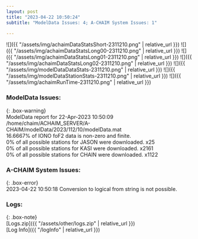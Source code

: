 ```yaml
---
layout: post
title: "2023-04-22 10:50:24"
subtitle: "ModelData Issues: 4; A-CHAIM System Issues: 1"

---
```


![]({{ "/assets/img/achaimDataStatsShort-2311210.png" | relative_url }})
![]({{ "/assets/img/achaimDataStatsLong00-2311210.png" | relative_url }})
![]({{ "/assets/img/achaimDataStatsLong01-2311210.png" | relative_url }})
![]({{ "/assets/img/achaimDataStatsLong02-2311210.png" | relative_url }})
![]({{ "/assets/img/modelDataDataStats-2311210.png" | relative_url }})
![]({{ "/assets/img/modelDataStationStats-2311210.png" | relative_url }})
![]({{ "/assets/img/achaimRunTime-2311210.png" | relative_url }})


### ModelData Issues:  
  
{: .box-warning}  
 ModelData report for 22-Apr-2023 10:50:09   
 /home/chaim/ACHAIM_SERVER/A-CHAIM/modelData/2023/112/10/modelData.mat   
 16.6667% of IONO foF2 data is non-zero and finite.   
 0% of all possible stations for JASON were downloaded. x25   
 0% of all possible stations for KASI were downloaded. x2161   
 0% of all possible stations for CHAIN were downloaded. x1122   
  
### A-CHAIM System Issues:  
  
{: .box-error}  
2023-04-22 10:50:18 Conversion to logical from string is not possible.  

### Logs:  
  
{: .box-note}  
[Logs.zip]({{ "/assets/other/logs.zip" | relative_url }})  
[Log Info]({{ "/logInfo" | relative_url }})  

